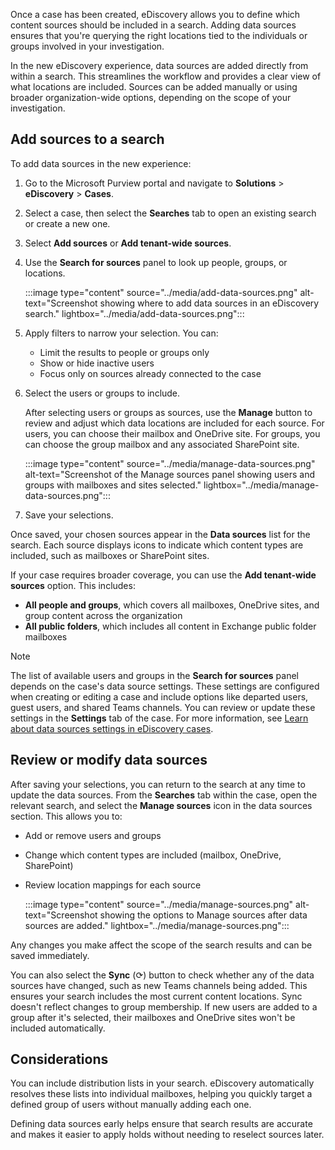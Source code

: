 Once a case has been created, eDiscovery allows you to define which content sources should be included in a search. Adding data sources ensures that you're querying the right locations tied to the individuals or groups involved in your investigation.

In the new eDiscovery experience, data sources are added directly from within a search. This streamlines the workflow and provides a clear view of what locations are included. Sources can be added manually or using broader organization-wide options, depending on the scope of your investigation.

## Add sources to a search

To add data sources in the new experience:

1. Go to the Microsoft Purview portal and navigate to **Solutions** > **eDiscovery** > **Cases**.

1. Select a case, then select the **Searches** tab to open an existing search or create a new one.

1. Select **Add sources** or **Add tenant-wide sources**.

1. Use the **Search for sources** panel to look up people, groups, or locations.

   :::image type="content" source="../media/add-data-sources.png" alt-text="Screenshot showing where to add data sources in an eDiscovery search." lightbox="../media/add-data-sources.png":::

1. Apply filters to narrow your selection. You can:

   - Limit the results to people or groups only
   - Show or hide inactive users
   - Focus only on sources already connected to the case

1. Select the users or groups to include.

   After selecting users or groups as sources, use the **Manage** button to review and adjust which data locations are included for each source. For users, you can choose their mailbox and OneDrive site. For groups, you can choose the group mailbox and any associated SharePoint site.

    :::image type="content" source="../media/manage-data-sources.png" alt-text="Screenshot of the Manage sources panel showing users and groups with mailboxes and sites selected." lightbox="../media/manage-data-sources.png":::

1. Save your selections.

Once saved, your chosen sources appear in the **Data sources** list for the search. Each source displays icons to indicate which content types are included, such as mailboxes or SharePoint sites.

If your case requires broader coverage, you can use the **Add tenant-wide sources** option. This includes:

- **All people and groups**, which covers all mailboxes, OneDrive sites, and group content across the organization
- **All public folders**, which includes all content in Exchange public folder mailboxes

> [!NOTE]
> The list of available users and groups in the **Search for sources** panel depends on the case's data source settings. These settings are configured when creating or editing a case and include options like departed users, guest users, and shared Teams channels. You can review or update these settings in the **Settings** tab of the case. For more information, see [Learn about data sources settings in eDiscovery cases](/purview/edisc-settings-data-sources).

## Review or modify data sources

After saving your selections, you can return to the search at any time to update the data sources. From the **Searches** tab within the case, open the relevant search, and select the **Manage sources** icon in the data sources section. This allows you to:

- Add or remove users and groups
- Change which content types are included (mailbox, OneDrive, SharePoint)
- Review location mappings for each source

   :::image type="content" source="../media/manage-sources.png" alt-text="Screenshot showing the options to Manage sources after data sources are added." lightbox="../media/manage-sources.png":::

Any changes you make affect the scope of the search results and can be saved immediately.

You can also select the **Sync** (⟳) button to check whether any of the data sources have changed, such as new Teams channels being added. This ensures your search includes the most current content locations. Sync doesn't reflect changes to group membership. If new users are added to a group after it's selected, their mailboxes and OneDrive sites won't be included automatically.

## Considerations

You can include distribution lists in your search. eDiscovery automatically resolves these lists into individual mailboxes, helping you quickly target a defined group of users without manually adding each one.

Defining data sources early helps ensure that search results are accurate and makes it easier to apply holds without needing to reselect sources later.
